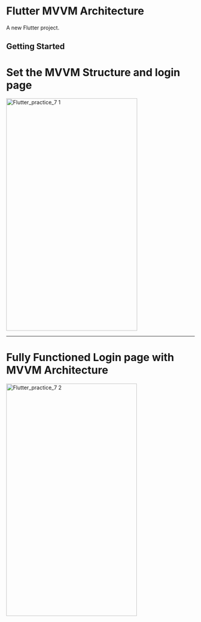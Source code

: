 # Flutter MVVM Architecture

A new Flutter project.

## Getting Started

# Set the MVVM Structure and login page

<img width="350" height="620" alt="Flutter_practice_7 1" src="https://github.com/user-attachments/assets/34c947f7-7893-4031-917a-2777e45d79ce" />


________________________________________________________________________________________________________________________________________________________________________________

# Fully Functioned Login page with MVVM Architecture

<img width="349" height="620" alt="Flutter_practice_7 2" src="https://github.com/user-attachments/assets/d6fcc3ed-8772-44b5-a738-d88e16b158da" />

